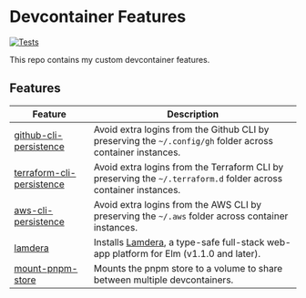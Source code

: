 # Devcontainer Features

[![Tests](https://github.com/joshuanianji/devcontainer-features/actions/workflows/test.yaml/badge.svg)](https://github.com/joshuanianji/devcontainer-features/actions/workflows/test.yaml)

This repo contains my custom devcontainer features.

## Features

| Feature                                                      | Description                                                                                                             |
| ------------------------------------------------------------ | ----------------------------------------------------------------------------------------------------------------------- |
| [github-cli-persistence](./src/github-cli-persistence)       | Avoid extra logins from the Github CLI by preserving the `~/.config/gh` folder across container instances.              |
| [terraform-cli-persistence](./src/terraform-cli-persistence) | Avoid extra logins from the Terraform CLI by preserving the `~/.terraform.d` folder across container instances.         |
| [aws-cli-persistence](./src/aws-cli-persistence)             | Avoid extra logins from the AWS CLI by preserving the `~/.aws` folder across container instances.                       |
| [lamdera](./src/lamdera)                                     | Installs [Lamdera](https://dashboard.lamdera.app/), a type-safe full-stack web-app platform for Elm (v1.1.0 and later). |
| [mount-pnpm-store](./src/mount-pnpm-store)                   | Mounts the pnpm store to a volume to share between multiple devcontainers.                                              |
